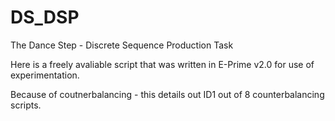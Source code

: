 # DS_DSP
The Dance Step - Discrete Sequence Production Task

Here is a freely avaliable script that was written in E-Prime v2.0 for use of experimentation.

Because of coutnerbalancing - this details out ID1 out of 8 counterbalancing scripts.

